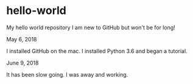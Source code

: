 # hello-world
My hello world repository 
I am new to GitHub but won't be for long!

May 6, 2018

I installed GitHub on the mac. I installed Python 3.6 and began a tutorial.

June 9, 2018

It has been slow going. I was away and working.
